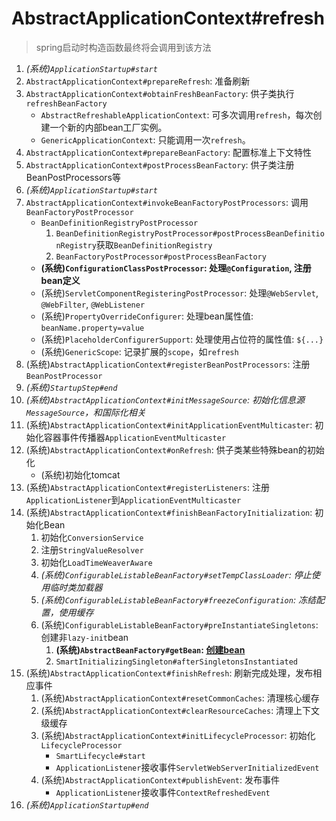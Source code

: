 # AbstractApplicationContext#refresh
> spring启动时构造函数最终将会调用到该方法
1. _(系统)`ApplicationStartup#start`_
2. `AbstractApplicationContext#prepareRefresh`: 准备刷新
3. `AbstractApplicationContext#obtainFreshBeanFactory`: 供子类执行`refreshBeanFactory`
   - `AbstractRefreshableApplicationContext`: 可多次调用`refresh`，每次创建一个新的内部bean工厂实例。
   - `GenericApplicationContext`: 只能调用一次`refresh`。
4. `AbstractApplicationContext#prepareBeanFactory`: 配置标准上下文特性
5. `AbstractApplicationContext#postProcessBeanFactory`: 供子类注册BeanPostProcessors等
6. _(系统)`ApplicationStartup#start`_
7. `AbstractApplicationContext#invokeBeanFactoryPostProcessors`: 调用`BeanFactoryPostProcessor`
    - `BeanDefinitionRegistryPostProcessor`
        1. `BeanDefinitionRegistryPostProcessor#postProcessBeanDefinitionRegistry`获取`BeanDefinitionRegistry`
        2. `BeanFactoryPostProcessor#postProcessBeanFactory`
    - **(系统)`ConfigurationClassPostProcessor`: 处理`@Configuration`, 注册bean定义**
    - (系统)`ServletComponentRegisteringPostProcessor`: 处理`@WebServlet`, `@WebFilter`, `@WebListener`
    - (系统)`PropertyOverrideConfigurer`: 处理bean属性值: `beanName.property=value`
    - (系统)`PlaceholderConfigurerSupport`: 处理使用占位符的属性值: `${...}`
    - (系统)`GenericScope`: 记录扩展的`scope`，如`refresh`
8. (系统)`AbstractApplicationContext#registerBeanPostProcessors`: 注册`BeanPostProcessor`
9. _(系统)`StartupStep#end`_
10. _(系统)`AbstractApplicationContext#initMessageSource`: 初始化信息源`MessageSource`，和国际化相关_
11. (系统)`AbstractApplicationContext#initApplicationEventMulticaster`: 初始化容器事件传播器`ApplicationEventMulticaster`
12. (系统)`AbstractApplicationContext#onRefresh`: 供子类某些特殊bean的初始化
    - (系统)初始化tomcat
13. (系统)`AbstractApplicationContext#registerListeners`: 注册`ApplicationListener`到`ApplicationEventMulticaster`
14. (系统)`AbstractApplicationContext#finishBeanFactoryInitialization`: 初始化Bean
    1. 初始化`ConversionService`
    2. 注册`StringValueResolver`
    3. 初始化`LoadTimeWeaverAware`
    4. _(系统)`ConfigurableListableBeanFactory#setTempClassLoader`: 停止使用临时类加载器_
    5. _(系统)`ConfigurableListableBeanFactory#freezeConfiguration`: 冻结配置，使用缓存_
    6. (系统)`ConfigurableListableBeanFactory#preInstantiateSingletons`: 创建非`lazy-init`bean
       1. **(系统)`AbstractBeanFactory#getBean`: [创建bean](BeanFactory%23getBean.md)**
       2. `SmartInitializingSingleton#afterSingletonsInstantiated`
15. (系统)`AbstractApplicationContext#finishRefresh`: 刷新完成处理，发布相应事件
    1. (系统)`AbstractApplicationContext#resetCommonCaches`: 清理核心缓存
    2. (系统)`AbstractApplicationContext#clearResourceCaches`: 清理上下文级缓存
    3. (系统)`AbstractApplicationContext#initLifecycleProcessor`: 初始化`LifecycleProcessor`
        - `SmartLifecycle#start`
        - `ApplicationListener`接收事件`ServletWebServerInitializedEvent`
    4. (系统)`AbstractApplicationContext#publishEvent`: 发布事件
        - `ApplicationListener`接收事件`ContextRefreshedEvent`
16. _(系统)`ApplicationStartup#end`_
